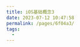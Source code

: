 ```yaml
---
title: iOS基础概念3
date: 2023-07-12 10:47:58
permalink: /pages/6f04a3/
tags:
  - 
---
```

<iframe sandbox scrolling="no" frameborder="0"   
height="6012px"     
width="834px"
:src="$withBase('/images/iOSHtml/3.iOS基础概念3.html')" > </iframe> 
<div>The content of mind map is Created by <a href="https://xmind.cn" target="_blank" title="edrawsoft">XMind</a> && <a href="https://www.edrawsoft.com/" target="_blank" title="edrawsoft">MindMaster</a> software</div>
